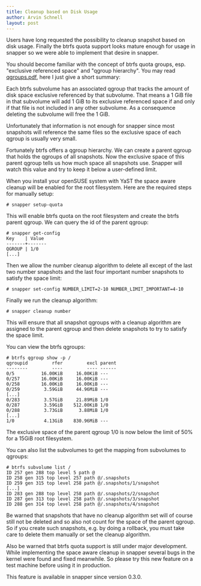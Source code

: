 ```yaml
---
title: Cleanup based on Disk Usage
author: Arvin Schnell
layout: post
---
```


Users have long requested the possibility to cleanup snapshot based on disk
usage. Finally the btrfs quota support looks mature enough for usage in
snapper so we were able to implement that desire in snapper.

You should become familiar with the concept of btrfs quota groups,
esp. "exclusive referenced space" and "qgroup hierarchy". You may read
[qgroups.pdf](http://sensille.com/qgroups.pdf), here I just give a
short summary:

Each btrfs subvolume has an associated qgroup that tracks the amount of disk
space exclusive referenced by that subvolume. That means a 1 GiB file in that
subvolume will add 1 GiB to its exclusive referenced space if and only if that
file is not included in any other subvolume. As a consequence deleting the
subvolume will free the 1 GiB.

Unfortunately that information is not enough for snapper since most snapshots
will reference the same files so the exclusive space of each qgroup is usually
very small.

Fortunately btrfs offers a qgroup hierarchy. We can create a parent qgroup
that holds the qgroups of all snapshots. Now the exclusive space of this
parent qgroup tells us how much space all snapshots use. Snapper will watch
this value and try to keep it below a user-defined limit.

When you install your openSUSE system with YaST the space aware cleanup will
be enabled for the root filesystem. Here are the required steps for manually
setup:

~~~
# snapper setup-quota
~~~

This will enable btrfs quota on the root filesystem and create the btrfs
parent qgroup. We can query the id of the parent qgroup:

~~~
# snapper get-config
Key    | Value
-------+-------
QGROUP | 1/0
[...]
~~~

Then we allow the number cleanup algorithm to delete all except of the last
two number snapshots and the last four important number snapshots to satisfy
the space limit:

~~~
# snapper set-config NUMBER_LIMIT=2-10 NUMBER_LIMIT_IMPORTANT=4-10
~~~

Finally we run the cleanup algorithm:

~~~
# snapper cleanup number
~~~

This will ensure that all snapshot qgroups with a cleanup algorithm are
assigned to the parent qgroup and then delete snapshots to try to satisfy the
space limit.

You can view the btrfs qgroups:

~~~
# btrfs qgroup show -p /
qgroupid         rfer         excl parent
--------         ----         ---- ------
0/5          16.00KiB     16.00KiB ---
0/257        16.00KiB     16.00KiB ---
0/258        16.00KiB     16.00KiB ---
0/259         3.59GiB     44.96MiB ---
[...]
0/283         3.57GiB     21.89MiB 1/0
0/287         3.59GiB    512.00KiB 1/0
0/288         3.73GiB      3.88MiB 1/0
[...]
1/0           4.13GiB    830.96MiB ---
~~~

The exclusive space of the parent qgroup 1/0 is now below the limit of 50% for
a 15GiB root filesystem.

You can also list the subvolumes to get the mapping from subvolumes to
qgroups:

~~~
# btrfs subvolume list /
ID 257 gen 288 top level 5 path @
ID 258 gen 315 top level 257 path @/.snapshots
ID 259 gen 315 top level 258 path @/.snapshots/1/snapshot
[...]
ID 283 gen 288 top level 258 path @/.snapshots/2/snapshot
ID 287 gen 313 top level 258 path @/.snapshots/3/snapshot
ID 288 gen 314 top level 258 path @/.snapshots/4/snapshot
~~~

Be warned that snapshots that have no cleanup algorithm set will of course
still not be deleted and so also not count for the space of the parent
qgroup. So if you create such snapshots, e.g. by doing a rollback, you must
take care to delete them manually or set the cleanup algorithm.

Also be warned that btrfs quota support is still under major
development. While implementing the space aware cleanup in snapper several
bugs in the kernel were found and fixed meanwhile. So please try this new
feature on a test machine before using it in production.

This feature is available in snapper since version 0.3.0.
